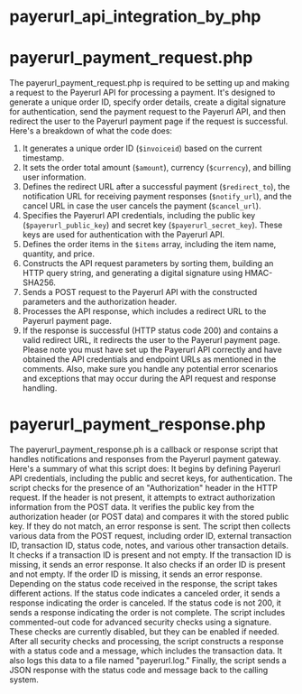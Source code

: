 # payerurl_api_integration_by_php
# payerurl_payment_request.php
The payerurl_payment_request.php is required to be setting up and making a request to the Payerurl API for processing a payment. It's designed to generate a unique order ID, specify order details, create a digital signature for authentication, send the payment request to the Payerurl API, and then redirect the user to the Payerurl payment page if the request is successful.
Here's a breakdown of what the code does:
1. It generates a unique order ID (`$invoiceid`) based on the current timestamp.
2. It sets the order total amount (`$amount`), currency (`$currency`), and billing user information.
3. Defines the redirect URL after a successful payment (`$redirect_to`), the notification URL for receiving payment responses (`$notify_url`), and the cancel URL in case the user cancels the payment (`$cancel_url`).
4. Specifies the Payerurl API credentials, including the public key (`$payerurl_public_key`) and secret key (`$payerurl_secret_key`). These keys are used for authentication with the Payerurl API.
5. Defines the order items in the `$items` array, including the item name, quantity, and price.
6. Constructs the API request parameters by sorting them, building an HTTP query string, and generating a digital signature using HMAC-SHA256.
7. Sends a POST request to the Payerurl API with the constructed parameters and the authorization header.
8. Processes the API response, which includes a redirect URL to the Payerurl payment page.
9. If the response is successful (HTTP status code 200) and contains a valid redirect URL, it redirects the user to the Payerurl payment page.
Please note you must have set up the Payerurl API correctly and have obtained the API credentials and endpoint URLs as mentioned in the comments. Also, make sure you handle any potential error scenarios and exceptions that may occur during the API request and response handling.

# payerurl_payment_response.php
The payerurl_payment_response.ph is a callback or response script that handles notifications and responses from the Payerurl payment gateway. 
Here's a summary of what this script does:
It begins by defining Payerurl API credentials, including the public and secret keys, for authentication.
The script checks for the presence of an "Authorization" header in the HTTP request. If the header is not present, it attempts to extract authorization information from the POST data.
It verifies the public key from the authorization header (or POST data) and compares it with the stored public key. If they do not match, an error response is sent.
The script then collects various data from the POST request, including order ID, external transaction ID, transaction ID, status code, notes, and various other transaction details.
It checks if a transaction ID is present and not empty. If the transaction ID is missing, it sends an error response.
It also checks if an order ID is present and not empty. If the order ID is missing, it sends an error response.
Depending on the status code received in the response, the script takes different actions. If the status code indicates a canceled order, it sends a response indicating the order is canceled. If the status code is not 200, it sends a response indicating the order is not complete.
The script includes commented-out code for advanced security checks using a signature. These checks are currently disabled, but they can be enabled if needed.
After all security checks and processing, the script constructs a response with a status code and a message, which includes the transaction data. It also logs this data to a file named "payerurl.log."
Finally, the script sends a JSON response with the status code and message back to the calling system.

